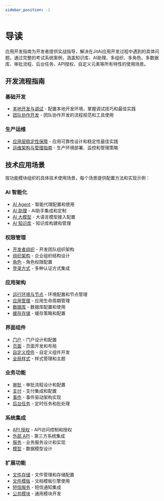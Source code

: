 ```yaml
---
sidebar_position: -1
---
```


# 导读

应用开发指南为开发者提供实战指导，解决在JitAi应用开发过程中遇到的具体问题。通过完整的考试系统案例，涵盖知识库、AI助理、多组织、多角色、多数据库、审批流程、后台任务、API授权、自定义元素等所有特性的使用场景。

## 开发流程指南

### 基础开发
- [本地开发与调试](./本地开发与调试.md) - 配置本地开发环境，掌握调试技巧和最佳实践
- [团队协作开发](./团队协作开发.md) - 团队协作开发的流程规范和工具使用

### 生产运维  
- [应用层稳定性保障](./应用层稳定性保障.md) - 应用可靠性设计和稳定性最佳实践
- [运维架构与管理指南](./运维架构与管理指南.md) - 生产环境部署、监控和管理策略

## 技术应用场景

按功能模块组织的具体技术使用场景，每个场景提供配置方法和实现示例：

### AI 智能化
<div style={{columns: 2, columnGap: '2rem'}}>

- [AI Agent](./应用场景/AIAgent.md) - 智能代理配置和使用
- [AI 助理](./应用场景/AI助理.md) - AI助手集成和定制  
- [AI 大模型](./应用场景/AI大模型.md) - 大语言模型接入配置
- [AI 知识库](./应用场景/AI知识库.md) - 知识库构建和管理

</div>

### 权限管理
<div style={{columns: 2, columnGap: '2rem'}}>

- [开发者组织](./应用场景/开发者组织.md) - 开发团队组织架构
- [组织架构](./应用场景/组织架构.md) - 企业组织结构设计
- [角色](./应用场景/角色.md) - 角色权限配置
- [登录方式](./应用场景/登录方式.md) - 多种认证方式集成

</div>

### 应用架构
<div style={{columns: 2, columnGap: '2rem'}}>

- [运行环境与节点](./应用场景/运行环境与节点.md) - 环境配置和节点管理
- [应用管理](./应用场景/应用管理.md) - 应用生命周期管理
- [数据库](./应用场景/数据库.md) - 数据库配置和使用
- [缓存存储](./应用场景/缓存存储.md) - 缓存策略和配置

</div>

### 界面组件
<div style={{columns: 2, columnGap: '2rem'}}>

- [门户](./应用场景/门户.md) - 门户设计和配置
- [页面](./应用场景/页面.md) - 页面开发和布局
- [自定义控件](./应用场景/自定义控件.md) - 自定义组件开发
- [全局样式](./应用场景/全局样式.md) - 样式管理和主题

</div>

### 业务功能
<div style={{columns: 2, columnGap: '2rem'}}>

- [审批](./应用场景/审批.md) - 审批流程设计和配置
- [支付](./应用场景/支付.md) - 支付集成和配置
- [事件](./应用场景/事件.md) - 事件驱动架构实现
- [后台任务](./应用场景/后台任务.md) - 定时任务和批处理

</div>

### 系统集成
<div style={{columns: 2, columnGap: '2rem'}}>

- [API 授权](./应用场景/API授权.md) - API访问控制和授权
- [外部 API](./应用场景/外部API.md) - 第三方系统集成
- [服务](./应用场景/服务.md) - 业务服务设计和实现
- [模型](./应用场景/模型.md) - 数据模型设计

</div>

### 扩展功能
<div style={{columns: 2, columnGap: '2rem'}}>

- [文件存储](./应用场景/文件存储.md) - 文件管理和存储配置
- [文件模版](./应用场景/文件模版.md) - 文档模板引擎使用
- [短信服务](./应用场景/短信服务.md) - 短信通知集成
- [公共模块](./应用场景/公共模块.md) - 通用模块开发

</div>
